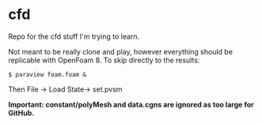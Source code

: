 # cfd

Repo for the cfd stuff I'm trying to learn.

Not meant to be really clone and play, however everything should be replicable with OpenFoam 8.
To skip directly to the results:

```console
$ paraview foam.foam &
```
Then File -> Load State-> set.pvsm

**Important: constant/polyMesh and data.cgns are ignored as too large for GitHub.**

